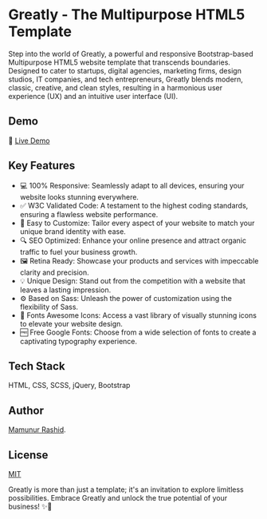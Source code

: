 # Greatly - The Multipurpose HTML5 Template

Step into the world of Greatly, a powerful and responsive Bootstrap-based Multipurpose HTML5 website template that transcends boundaries. Designed to cater to startups, digital agencies, marketing firms, design studios, IT companies, and tech entrepreneurs, Greatly blends modern, classic, creative, and clean styles, resulting in a harmonious user experience (UX) and an intuitive user interface (UI). 

## Demo
🔗 [Live Demo](https://mamunverse.github.io/Greatly-The-Multipurpose-HTML5-Template/)

## Key Features

- 💻 100% Responsive: Seamlessly adapt to all devices, ensuring your website looks stunning everywhere.
- ✅ W3C Validated Code: A testament to the highest coding standards, ensuring a flawless website performance.
- 🔧 Easy to Customize: Tailor every aspect of your website to match your unique brand identity with ease.
- 🔍 SEO Optimized: Enhance your online presence and attract organic traffic to fuel your business growth.
- 🖼️ Retina Ready: Showcase your products and services with impeccable clarity and precision.
- 💡 Unique Design: Stand out from the competition with a website that leaves a lasting impression.
- ⚙️ Based on Sass: Unleash the power of customization using the flexibility of Sass.
- 🎨 Fonts Awesome Icons: Access a vast library of visually stunning icons to elevate your website design.
- 🆓 Free Google Fonts: Choose from a wide selection of fonts to create a captivating typography experience.

## Tech Stack
HTML, CSS, SCSS, jQuery, Bootstrap

## Author

[Mamunur Rashid](https://mamunverse.com/).

## License

[MIT](https://choosealicense.com/licenses/mit/)

Greatly is more than just a template; it's an invitation to explore limitless possibilities. Embrace Greatly and unlock the true potential of your business! ✨🌟
